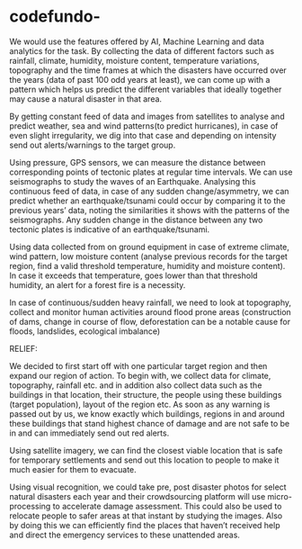 # codefundo-
We would use the features offered by AI, Machine Learning and data analytics for the task. By collecting the data of different factors such as rainfall, climate, humidity, moisture content, temperature variations, topography and the time frames at which the disasters have occurred over the years (data of past 100 odd years at least), we can come up with a pattern which helps us predict the different variables that ideally together may cause a natural disaster in that area.

By getting constant feed of data and images from satellites to analyse and predict weather, sea and wind patterns(to predict hurricanes), in case of even slight irregularity, we dig into that case and depending on intensity send out alerts/warnings to the target group.

 

Using pressure, GPS sensors, we can measure the distance between corresponding points of tectonic plates at regular time intervals. We can use seismographs to study the waves of an Earthquake. Analysing this continuous feed of data, in case of any sudden change/asymmetry, we can predict whether an earthquake/tsunami could occur by comparing it to the previous years’ data, noting the similarities it shows with the patterns of the seismographs. Any sudden change in the distance between any two tectonic plates is indicative of an earthquake/tsunami.

 

Using data collected from on ground equipment in case of extreme climate, wind pattern, low moisture content (analyse previous records for the target region, find a valid threshold temperature, humidity and moisture content). In case it exceeds that temperature, goes lower than that threshold humidity, an alert for a forest fire is a necessity.

 

In case of continuous/sudden heavy rainfall, we need to look at topography, collect and monitor human activities around flood prone areas (construction of dams, change in course of flow, deforestation can be a notable cause for floods, landslides, ecological imbalance)

 

RELIEF:

We decided to first start off with one particular target region and then expand our region of action. To begin with, we collect data for climate, topography, rainfall etc. and in addition also collect data such as the buildings in that location, their structure, the people using these buildings (target population), layout of the region etc. As soon as any warning is passed out by us, we know exactly which buildings, regions in and around these buildings that stand highest chance of damage and are not safe to be in and can immediately send out red alerts.

Using satellite imagery, we can find the closest viable location that is safe for temporary settlements and send out this location to people to make it much easier for them to evacuate.


Using visual recognition, we could take pre, post disaster photos for select natural disasters each year and their crowdsourcing platform will use micro-processing to accelerate damage assessment. This could also be used to relocate people to safer areas at that instant by studying the images. Also by doing this we can efficiently find the places that haven’t received help and direct the emergency services to these unattended areas.
